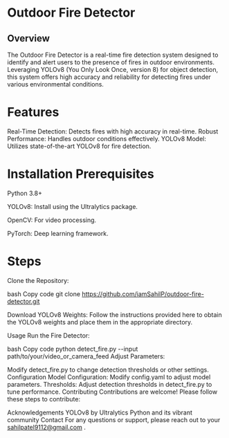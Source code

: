 
# Outdoor Fire Detector
## Overview
The Outdoor Fire Detector is a real-time fire detection system designed to identify and alert users to the presence of fires in outdoor environments. Leveraging YOLOv8 (You Only Look Once, version 8) for object detection, this system offers high accuracy and reliability for detecting fires under various environmental conditions.

# Features
Real-Time Detection: Detects fires with high accuracy in real-time.
Robust Performance: Handles outdoor conditions effectively.
YOLOv8 Model: Utilizes state-of-the-art YOLOv8 for fire detection.
# Installation Prerequisites

Python 3.8+

YOLOv8: Install using the Ultralytics package.

OpenCV: For video processing.

PyTorch: Deep learning framework.


# Steps
Clone the Repository:

bash
Copy code
git clone https://github.com/iamSahilP/outdoor-fire-detector.git

Download YOLOv8 Weights: Follow the instructions provided here to obtain the YOLOv8 weights and place them in the appropriate directory.

Usage
Run the Fire Detector:

bash
Copy code
python detect_fire.py --input path/to/your/video_or_camera_feed
Adjust Parameters:

Modify detect_fire.py to change detection thresholds or other settings.
Configuration
Model Configuration: Modify config.yaml to adjust model parameters.
Thresholds: Adjust detection thresholds in detect_fire.py to tune performance.
Contributing
Contributions are welcome! Please follow these steps to contribute:


Acknowledgements
YOLOv8 by Ultralytics
Python and its vibrant community
Contact
For any questions or support, please reach out to your sahilpatel9112@gmail.com .
